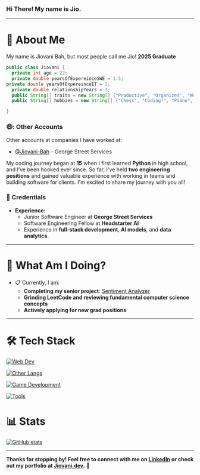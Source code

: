 ### Hi There! My name is Jio. 
-----

# :postbox: About Me
My name is Jiovani Bah, but most people call me Jio! **2025 Graduate**

```java
public class Jiovani {
  private int age = 22;
  private double yearsOfExpereinceSWE = 1.5;
private double yearsOfExpereinceIT = 3;
  private double relationshipYears = 3;
  public String[] traits = new String[] {"Productive", "Organized", "Well Spoken"};
  public String[] hobbies = new String[] {"Chess", "Coding!", "Piano", "Gaming", "TV/Anime", "Working out"};

}
```

### 😄: Other Accounts
Other accounts at companies I have worked at:
- [@Jiovani-Bah](https://github.com/Jiovani-Bah) - George Street Services

My coding journey began at **15** when I first learned **Python** in high school, and I’ve been hooked ever since. So far, I've held **two engineering positions** and gained valuable experience with working in teams and building software for clients. I'm excited to share my journey with you all!

### :briefcase: Credentials
- **Experience:**
  - Junior Software Engineer at **George Street Services**
  - Software Engineering Fellow at **Headstarter AI**
  - Experience in **full-stack development**, **AI models**, and **data analytics**.

-----

# :round_pushpin: What Am I Doing?
- :clipboard: Currently, I am:
  - **Completing my senior project**: [Sentiment Analyzer](https://github.com/MrJio/SentimentAnalyzer)
  - **Grinding LeetCode and reviewing fundamental computer science concepts**
  - **Actively applying for new grad positions**

-----

# :hammer_and_wrench: Tech Stack
[![Web Dev](https://skillicons.dev/icons?i=html,css,js,ts,mongodb,express,react,nodejs,tailwind,next&theme=dark)](https://skillicons.dev)

[![Other Langs](https://skillicons.dev/icons?i=python,java,cpp,go,sql&theme=dark)](https://skillicons.dev)

[![Game Development](https://skillicons.dev/icons?i=cs,unity,godot&theme=dark)](https://skillicons.dev)

[![Tools](https://skillicons.dev/icons?i=vscode,postman,figma,github,heroku,netlify&theme=dark)](https://skillicons.dev)

# :bar_chart: Stats
[![GitHub stats](https://github-readme-stats.vercel.app/api?username=mrjio)](https://github.com/anuraghazra/github-readme-stats)

-----

**Thanks for stopping by! Feel free to connect with me on [LinkedIn](https://linkedin.com/in/BahJio) or check out my portfolio at [Jiovani.dev](https://jiovani.dev).** 🚀
